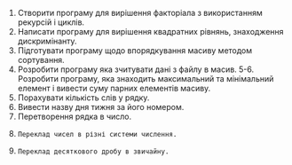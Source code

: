 1.	  Створити програму для вирішення факторіала з використанням рекурсій і циклів.
2.	  Написати програму для вирішення квадратних рівнянь, знаходження дискримінанту.
3.	  Підготувати програму щодо впорядкування масиву методом сортування.
4.	  Розробити програму яка зчитувати дані з файлу в масив.
5-6.  Розробити програму, яка знаходить максимальний та мінімальний елемент і вивести суму парних елементів масиву.
7.	  Порахувати кількість слів у рядку.
8.	  Вивести назву дня тижня за його номером.
9.	  Перетворення рядка в число.
10. 	Переклад чисел в різні системи числення.
11. 	Переклад десяткового дробу в звичайну.
